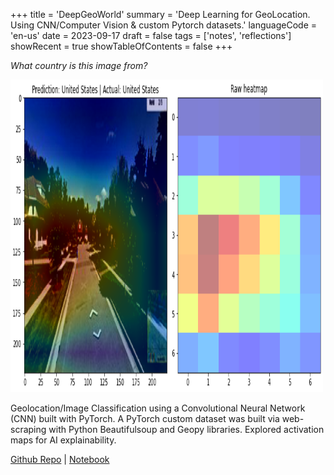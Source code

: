 
+++
title = 'DeepGeoWorld'
summary = 'Deep Learning for GeoLocation. Using CNN/Computer Vision & custom Pytorch datasets.'
languageCode = 'en-us'
date = 2023-09-17
draft = false
tags = ['notes', 'reflections']
showRecent = true
showTableOfContents = false
+++

*What country is this image from?*

<img width="500" height="500" src="feature.PNG">

Geolocation/Image Classification using a Convolutional Neural Network (CNN) built with PyTorch. A PyTorch custom dataset was built via web-scraping with Python Beautifulsoup and Geopy libraries. Explored activation maps for AI explainability.

[Github Repo](https://github.com/ubitquitin/DeepGeoWorld) | 
[Notebook](https://www.kaggle.com/code/ubitquitin/this-is-america-deep-geolocation)